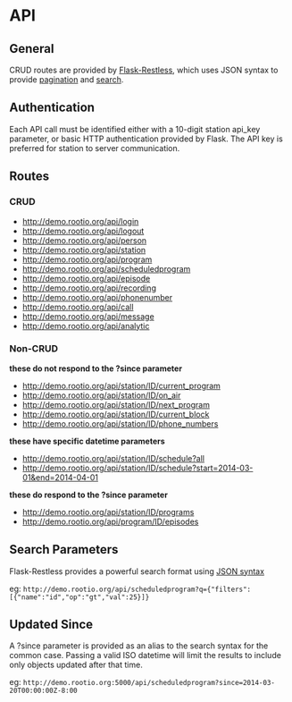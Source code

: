 # API

## General

CRUD routes are provided by [Flask-Restless](http://flask-restless.readthedocs.org/), which uses JSON syntax to provide [pagination](http://flask-restless.readthedocs.org/en/latest/requestformat.html#clientpagination) and [search](http://flask-restless.readthedocs.org/en/latest/searchformat.html#searchformat).

## Authentication

Each API call must be identified either with a 10-digit station api_key parameter, or basic HTTP authentication provided by Flask. The API key is preferred for station to server communication.

## Routes
### CRUD
* http://demo.rootio.org/api/login
* http://demo.rootio.org/api/logout
* http://demo.rootio.org/api/person
* http://demo.rootio.org/api/station
* http://demo.rootio.org/api/program
* http://demo.rootio.org/api/scheduledprogram
* http://demo.rootio.org/api/episode
* http://demo.rootio.org/api/recording
* http://demo.rootio.org/api/phonenumber
* http://demo.rootio.org/api/call
* http://demo.rootio.org/api/message
* http://demo.rootio.org/api/analytic

### Non-CRUD
__these do not respond to the ?since parameter__
* http://demo.rootio.org/api/station/ID/current_program
* http://demo.rootio.org/api/station/ID/on_air
* http://demo.rootio.org/api/station/ID/next_program
* http://demo.rootio.org/api/station/ID/current_block
* http://demo.rootio.org/api/station/ID/phone_numbers

__these have specific datetime parameters__
* http://demo.rootio.org/api/station/ID/schedule?all
* http://demo.rootio.org/api/station/ID/schedule?start=2014-03-01&end=2014-04-01

__these do respond to the ?since parameter__
* http://demo.rootio.org/api/station/ID/programs
* http://demo.rootio.org/api/program/ID/episodes



## Search Parameters
Flask-Restless provides a powerful search format using [JSON syntax](http://flask-restless.readthedocs.org/en/latest/searchformat.html)

eg: `http://demo.rootio.org/api/scheduledprogram?q={"filters":[{"name":"id","op":"gt","val":25}]}`

## Updated Since
A ?since parameter is provided as an alias to the search syntax for the common case. Passing a valid ISO datetime will limit the results to include only objects updated after that time.

eg: `http://demo.rootio.org:5000/api/scheduledprogram?since=2014-03-20T00:00:00Z-8:00`